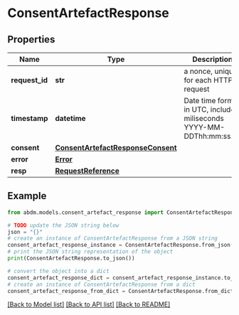# ConsentArtefactResponse


## Properties

Name | Type | Description | Notes
------------ | ------------- | ------------- | -------------
**request_id** | **str** | a nonce, unique for each HTTP request | 
**timestamp** | **datetime** | Date time format in UTC, includes miliseconds YYYY-MM-DDThh:mm:ss.vZ | 
**consent** | [**ConsentArtefactResponseConsent**](ConsentArtefactResponseConsent.md) |  | [optional] 
**error** | [**Error**](Error.md) |  | [optional] 
**resp** | [**RequestReference**](RequestReference.md) |  | 

## Example

```python
from abdm.models.consent_artefact_response import ConsentArtefactResponse

# TODO update the JSON string below
json = "{}"
# create an instance of ConsentArtefactResponse from a JSON string
consent_artefact_response_instance = ConsentArtefactResponse.from_json(json)
# print the JSON string representation of the object
print(ConsentArtefactResponse.to_json())

# convert the object into a dict
consent_artefact_response_dict = consent_artefact_response_instance.to_dict()
# create an instance of ConsentArtefactResponse from a dict
consent_artefact_response_from_dict = ConsentArtefactResponse.from_dict(consent_artefact_response_dict)
```
[[Back to Model list]](../README.md#documentation-for-models) [[Back to API list]](../README.md#documentation-for-api-endpoints) [[Back to README]](../README.md)



